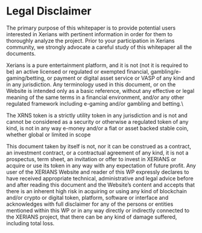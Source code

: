 # Legal Disclaimer

The primary purpose of this whitepaper is to provide potential users interested in Xerians with pertinent information in order for them to thoroughly analyze the project. Prior to your participation in Xerians community, we strongly advocate a careful study of this whitepaper all the documents.&#x20;

Xerians is a pure entertainment platform, and it is not (not it is required to be) an active licensed or regulated or exempted financial, gambling/e-gaming/betting, or payment or digital asset service or VASP of any kind and in any jurisdiction. Any terminology used in this document, or on the Website is intended only as a basic reference, without any effective or legal meaning of the same terms in a financial environment, and/or any other regulated framework including e-gaming and/or gambling and betting.\


The XRNS token is a strictly utility token in any jurisdiction and is not and cannot be considered as a security or otherwise a regulated token of any kind, is not in any way e-money and/or a fiat or asset backed stable coin, whether global or limited in scope&#x20;

This document taken by itself is not, nor it can be construed as a contract, an investment contract, or a contractual agreement of any kind, it is not a prospectus, term sheet, an invitation or offer to invest in XERIANS or acquire or use its token in any way with any expectation of future profit. Any user of the XERIANS Website and reader of this WP expressly declares to have received appropriate technical, administrative and legal advice before and after reading this document and the Website’s content and accepts that there is an inherent high risk in acquiring or using any kind of blockchain and/or crypto or digital token, platform, software or interface and acknowledges with full disclaimer for any of the persons or entities mentioned within this WP or in any way directly or indirectly connected to the XERIANS project, that there can be any kind of damage suffered, including total loss.
